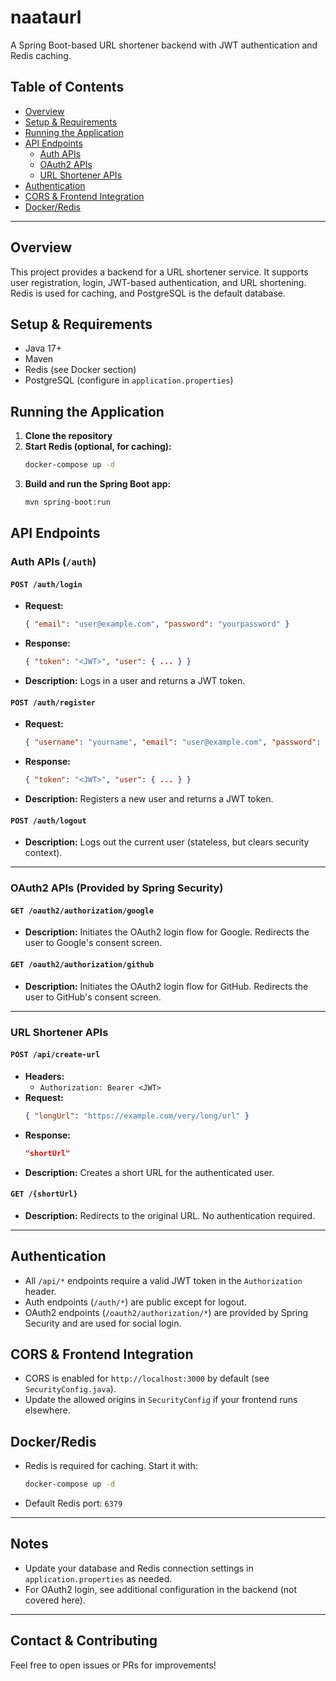 # naataurl

A Spring Boot-based URL shortener backend with JWT authentication and Redis caching.

## Table of Contents
- [Overview](#overview)
- [Setup & Requirements](#setup--requirements)
- [Running the Application](#running-the-application)
- [API Endpoints](#api-endpoints)
  - [Auth APIs](#auth-apis-auth)
  - [OAuth2 APIs](#oauth2-apis)
  - [URL Shortener APIs](#url-shortener-apis)
- [Authentication](#authentication)
- [CORS & Frontend Integration](#cors--frontend-integration)
- [Docker/Redis](#dockerredis)

---

## Overview
This project provides a backend for a URL shortener service. It supports user registration, login, JWT-based authentication, and URL shortening. Redis is used for caching, and PostgreSQL is the default database.

## Setup & Requirements
- Java 17+
- Maven
- Redis (see Docker section)
- PostgreSQL (configure in `application.properties`)

## Running the Application
1. **Clone the repository**
2. **Start Redis (optional, for caching):**
   ```sh
   docker-compose up -d
   ```
3. **Build and run the Spring Boot app:**
   ```sh
   mvn spring-boot:run
   ```

## API Endpoints

### Auth APIs (`/auth`)

#### `POST /auth/login`
- **Request:**
  ```json
  { "email": "user@example.com", "password": "yourpassword" }
  ```
- **Response:**
  ```json
  { "token": "<JWT>", "user": { ... } }
  ```
- **Description:** Logs in a user and returns a JWT token.

#### `POST /auth/register`
- **Request:**
  ```json
  { "username": "yourname", "email": "user@example.com", "password": "yourpassword" }
  ```
- **Response:**
  ```json
  { "token": "<JWT>", "user": { ... } }
  ```
- **Description:** Registers a new user and returns a JWT token.

#### `POST /auth/logout`
- **Description:** Logs out the current user (stateless, but clears security context).

---

### OAuth2 APIs (Provided by Spring Security)

#### `GET /oauth2/authorization/google`
- **Description:** Initiates the OAuth2 login flow for Google. Redirects the user to Google's consent screen.

#### `GET /oauth2/authorization/github`
- **Description:** Initiates the OAuth2 login flow for GitHub. Redirects the user to GitHub's consent screen.

---

### URL Shortener APIs

#### `POST /api/create-url`
- **Headers:**
  - `Authorization: Bearer <JWT>`
- **Request:**
  ```json
  { "longUrl": "https://example.com/very/long/url" }
  ```
- **Response:**
  ```json
  "shortUrl"
  ```
- **Description:** Creates a short URL for the authenticated user.

#### `GET /{shortUrl}`
- **Description:** Redirects to the original URL. No authentication required.

---

## Authentication
- All `/api/*` endpoints require a valid JWT token in the `Authorization` header.
- Auth endpoints (`/auth/*`) are public except for logout.
- OAuth2 endpoints (`/oauth2/authorization/*`) are provided by Spring Security and are used for social login.

## CORS & Frontend Integration
- CORS is enabled for `http://localhost:3000` by default (see `SecurityConfig.java`).
- Update the allowed origins in `SecurityConfig` if your frontend runs elsewhere.

## Docker/Redis
- Redis is required for caching. Start it with:
  ```sh
  docker-compose up -d
  ```
- Default Redis port: `6379`

---

## Notes
- Update your database and Redis connection settings in `application.properties` as needed.
- For OAuth2 login, see additional configuration in the backend (not covered here).

---

## Contact & Contributing
Feel free to open issues or PRs for improvements!
